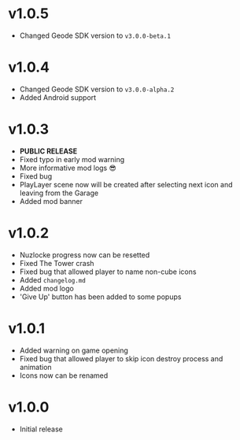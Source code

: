 # v1.0.5
- Changed Geode SDK version to `v3.0.0-beta.1`

# v1.0.4
- Changed Geode SDK version to `v3.0.0-alpha.2`
- Added Android support

# v1.0.3
- **PUBLIC RELEASE**
- Fixed typo in early mod warning
- More informative mod logs :sunglasses:
- Fixed bug
- PlayLayer scene now will be created after selecting next icon and leaving from the Garage
- Added mod banner

# v1.0.2
- Nuzlocke progress now can be resetted
- Fixed The Tower crash
- Fixed bug that allowed player to name non-cube icons
- Added `changelog.md`
- Added mod logo
- 'Give Up' button has been added to some popups

# v1.0.1
- Added warning on game opening
- Fixed bug that allowed player to skip icon destroy process and animation
- Icons now can be renamed

# v1.0.0
- Initial release